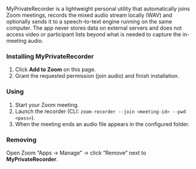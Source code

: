 MyPrivateRecorder is a lightweight personal utility that automatically joins Zoom meetings, records the mixed audio stream locally (WAV) and optionally sends it to a speech-to-text engine running on the same computer. The app never stores data on external servers and does not access video or participant lists beyond what is needed to capture the in-meeting audio.


### Installing MyPrivateRecorder
1. Click **Add to Zoom** on this page.
2. Grant the requested permission (join audio) and finish installation.

### Using
1. Start your Zoom meeting.
2. Launch the recorder (CLI: `zoom-recorder --join <meeting-id> --pwd <pass>`).
3. When the meeting ends an audio file appears in the configured folder.

### Removing
Open Zoom “Apps → Manage” → click “Remove” next to **MyPrivateRecorder**.
